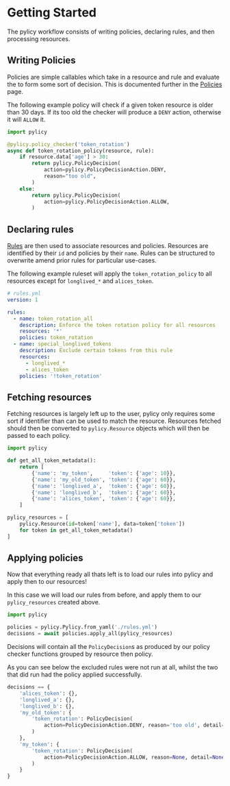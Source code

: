 # Getting Started

The pylicy workflow consists of writing policies, declaring rules, and then processing resources.

## Writing Policies

Policies are simple callables which take in a resource and rule and evaluate the to form some sort of decision.
This is documented further in the [Policies](../policies) page.

The following example policy will check if a given token resource is older than 30 days. If its too old the checker
will produce a `DENY` action, otherwise it will `ALLOW` it.
```python
import pylicy

@pylicy.policy_checker('token_rotation')
async def token_rotation_policy(resource, rule):
    if resource.data['age'] > 30:
        return pylicy.PolicyDecision(
            action=pylicy.PolicyDecisionAction.DENY,
            reason="too old",
        )
    else:
        return pylicy.PolicyDecision(
            action=pylicy.PolicyDecisionAction.ALLOW,
        )
```

## Declaring rules
[Rules](../rules) are then used to associate resources and policies. Resources are identified by their `id` and policies
by their `name`. Rules can be structured to overwrite amend prior rules for particular use-cases.

The following example ruleset will apply the `token_rotation_policy` to all resources except for `longlived_*` and `alices_token`.
```yaml
# rules.yml
version: 1

rules:
  - name: token_rotation_all
    description: Enforce the token rotation policy for all resources
    resources: '*'
    policies: token_rotation
  - name: special_longlived_tokens
    description: Exclude certain tokens from this rule
    resources:
      - longlived_*
      - alices_token
    policies: '!token_rotation'
```

## Fetching resources

Fetching resources is largely left up to the user, pylicy only requires some sort if identifier than can be used to match the resource.
Resources fetched should then be converted to `pylicy.Resource` objects which will then be passed to each policy.

```python
import pylicy

def get_all_token_metadata():
    return [
        {'name': 'my_token',     'token': {'age': 10}},
        {'name': 'my_old_token', 'token': {'age': 60}},
        {'name': 'longlived_a',  'token': {'age': 60}},
        {'name': 'longlived_b',  'token': {'age': 60}},
        {'name': 'alices_token', 'token': {'age': 60}},
    ]

pylicy_resources = [
    pylicy.Resource(id=token['name'], data=token['token'])
    for token in get_all_token_metadata()
]
```


## Applying policies

Now that everything ready all thats left is to load our rules into pylicy and apply then to our resources!

In this case we will load our rules from before, and apply them to our `pylicy_resources` created above.
```python
import pylicy

policies = pylicy.Pylicy.from_yaml('./rules.yml')
decisions = await policies.apply_all(pylicy_resources)
```

Decisions will contain all the `PolicyDecision`s as produced by our policy checker functions grouped by resource then policy.

As you can see below the excluded rules were not run at all, whilst the two that did run had the policy applied successfully.
```python
decisions == {
    'alices_token': {},
    'longlived_a': {},
    'longlived_b': {},
    'my_old_token': {
        'token_rotation': PolicyDecision(
            action=PolicyDecisionAction.DENY, reason='too old', detail=None
        )
    },
    'my_token': {
        'token_rotation': PolicyDecision(
            action=PolicyDecisionAction.ALLOW, reason=None, detail=None
        )
    }
}
```

